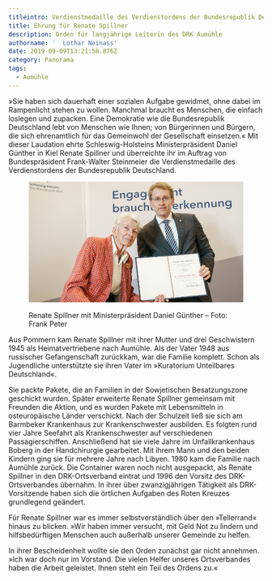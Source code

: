 ```yaml
---
titleintro: Verdienstmedaille des Verdienstordens der Bundesrepublik Deutschland
title: Ehrung für Renate Spillner
description: Orden für langjährige Leiterin des DRK Aumühle
authorname: '  Lothar Neinass'
date: 2019-09-09T13:21:58.876Z
category: Panorama
tags:
  - Aumühle
---
```

»Sie haben sich dauerhaft einer sozialen Aufgabe gewidmet, ohne dabei im Rampenlicht stehen zu wollen. Manchmal braucht es Menschen, die einfach loslegen und zupacken. Eine Demokratie wie die Bundesrepublik Deutschland lebt von Menschen wie Ihnen; von Bürgerinnen und Bürgern, die sich  ehrenamtlich für das Gemeinwohl der Gesellschaft einsetzen.« Mit dieser Laudation ehrte Schleswig-Holsteins Ministerpräsident Daniel Günther in Kiel Renate Spillner und überreichte ihr im Auftrag von Bundespräsident Frank-Walter Steinmeier die Verdienstmedaille des Verdienstordens der Bundesrepublik Deutschland.

<figure>

  <img src="/static/media/2019-spillner-renate-verdienstmedaille.jpg">

  <figcaption>

Renate Spillner mit Ministerpräsident Daniel Günther – Foto: Frank Peter

  </figcaption>

</figure>


Aus Pommern kam Renate Spillner mit ihrer Mutter und drei Geschwistern 1945 als Heimatvertriebene nach Aumühle. Als der Vater 1948 aus russischer Gefangenschaft zurückkam, war die Familie komplett. Schon als Jugendliche unterstützte sie ihren Vater im »Kuratorium Unteilbares Deutschland«.

Sie packte Pakete, die an Familien in der Sowjetischen Besatzungszone geschickt wurden. Später erweiterte Renate Spillner gemeinsam mit Freunden die Aktion, und es wurden Pakete mit Lebensmitteln  in osteuropäische Länder verschickt. 
Nach der Schulzeit ließ sie sich am Barmbeker Krankenhaus zur Krankenschwester ausbilden. Es folgten rund vier Jahre Seefahrt als Krankenschwester auf verschiedenen Passagierschiffen. Anschließend hat sie viele Jahre im Unfallkrankenhaus Boberg in der Handchirurgie gearbeitet.  Mit ihrem Mann und den beiden Kindern ging sie für mehrere Jahre nach Libyen. 1980 kam die Familie nach Aumühle zurück.
Die Container waren noch nicht ausgepackt, als Renate Spillner in den DRK-Ortsverband eintrat und 1996 den Vorsitz des DRK-Ortsverbandes übernahm. In ihrer über zwanzigjährigen Tätigkeit als DRK-Vorsitzende haben sich die örtlichen Aufgaben des Roten Kreuzes grundlegend geändert. 

Für Renate Spillner war es immer selbstverständlich über den »Tellerrand« hinaus zu blicken.  »Wir haben immer versucht, mit Geld Not zu lindern und hilfsbedürftigen Menschen auch außerhalb unserer Gemeinde zu helfen.  


In ihrer Bescheidenheit wollte sie den Orden zunächst gar nicht annehmen. »Ich war doch nur im Vorstand. Die vielen Helfer unseres Ortsverbandes haben die Arbeit geleistet. Ihnen steht ein Teil des Ordens zu.«
